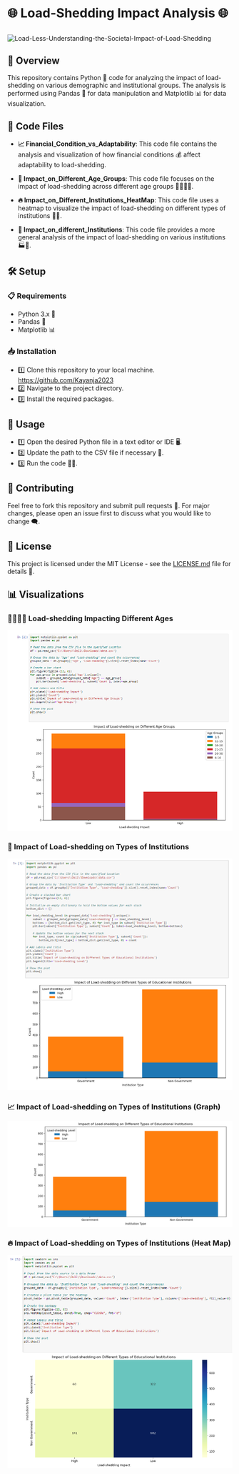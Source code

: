
# 🌐 Load-Shedding Impact Analysis 🌐
##
![Load-Less-Understanding-the-Societal-Impact-of-Load-Shedding](Visualizations/Black%20Outs.png)

## 📌 Overview

This repository contains Python 🐍 code for analyzing the impact of load-shedding on various demographic and institutional groups. The analysis is performed using Pandas 🐼 for data manipulation and Matplotlib 📊 for data visualization.

## 📂 Code Files

- **📈 Financial_Condition_vs_Adaptability**: This code file contains the analysis and visualization of how financial conditions 💰 affect adaptability to load-shedding.
  
- **👥 Impact_on_Different_Age_Groups**: This code file focuses on the impact of load-shedding across different age groups 👶👦👨👴.
  
- **🔥 Impact_on_Different_Institutions_HeatMap**: This code file uses a heatmap to visualize the impact of load-shedding on different types of institutions 🏫🏥.
  
- **🏢 Impact_on_different_Institutions**: This code file provides a more general analysis of the impact of load-shedding on various institutions 🏭🏢.

## 🛠 Setup

### 📋 Requirements

- Python 3.x 🐍
- Pandas 🐼
- Matplotlib 📊

### 📥 Installation

- 1️⃣ Clone this repository to your local machine.
https://github.com/Kayanja2023
- 2️⃣ Navigate to the project directory.
- 3️⃣ Install the required packages.

## 🚀 Usage

- 1️⃣ Open the desired Python file in a text editor or IDE 🖥.
- 2️⃣ Update the path to the CSV file if necessary 📄.
- 3️⃣ Run the code 🏃‍♀️.

## 🤝 Contributing

Feel free to fork this repository and submit pull requests 👐. For major changes, please open an issue first to discuss what you would like to change 🗨.

## 📜 License

This project is licensed under the MIT License - see the [LICENSE.md](LICENSE.md) file for details 📝.

## 📊 Visualizations

### 🧒👦👨👴 Load-shedding Impacting Different Ages

![Load-shedding Impacting Different Ages](Visualizations/loadshedding%20impacting%20different%20ages.png)

### 🏫 Impact of Load-shedding on Types of Institutions

![Impact of Load-shedding on Types of Institutions](Visualizations/impact%20of%20load%20shedding%20on%20the%20types%20of%20Institutions%20.png)

### 📈 Impact of Load-shedding on Types of Institutions (Graph)

![Impact of Load-shedding on Types of Institutions (Graph)](Visualizations/impact%20of%20load%20shedding%20on%20the%20types%20of%20Institutions%20%28graph%29.png)

### 🔥 Impact of Load-shedding on Types of Institutions (Heat Map)

![Impact of Load-shedding on Types of Institutions (Heat Map)](Visualizations/impact%20of%20load%20shedding%20on%20the%20types%20of%20Institutions%20%28Heat%20Map%29.png)


